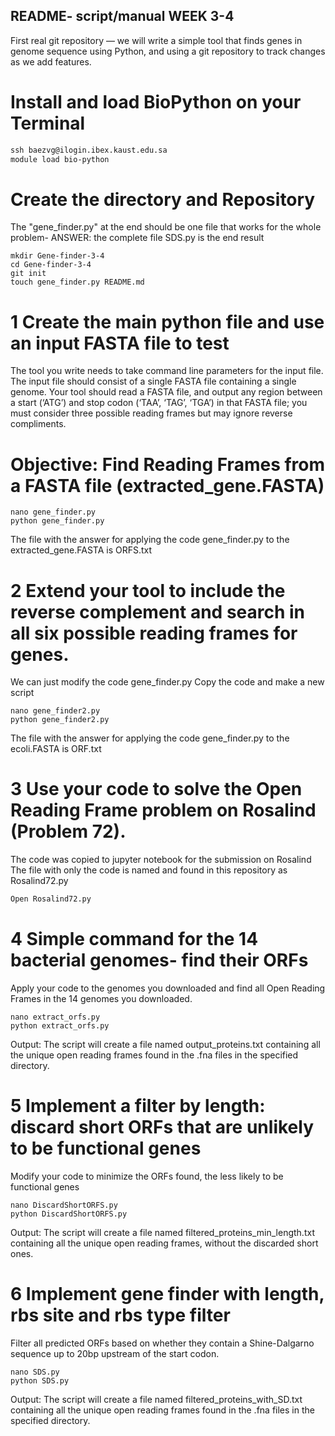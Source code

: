 ## README- script/manual WEEK 3-4    
First real git repository — we will write a simple tool that
finds genes in genome sequence using Python, and using a git repository to
track changes as we add features.

# Install and load BioPython on your Terminal

```markdown
ssh baezvg@ilogin.ibex.kaust.edu.sa  
module load bio-python
```

# Create the directory and Repository
The "gene_finder.py" at the end should be one file that works for the whole problem- ANSWER: the complete file SDS.py is the end result

```markdowm
mkdir Gene-finder-3-4
cd Gene-finder-3-4
git init
touch gene_finder.py README.md
```

# 1 Create the main python file and use an input FASTA file to test
The tool you write needs to take command line parameters
for the input file. The input file should consist of a single FASTA file
containing a single genome.
Your tool should read a FASTA file, and output any region between a
start (‘ATG’) and stop codon (‘TAA’, ‘TAG’, ‘TGA’) in that FASTA file;
you must consider three possible reading frames but may ignore reverse
compliments.

  # Objective: Find Reading Frames from a FASTA file (extracted_gene.FASTA)
```
nano gene_finder.py
python gene_finder.py

```
The file with the answer for applying the code gene_finder.py to the extracted_gene.FASTA is ORFS.txt

# 2 Extend your tool to include the reverse complement and search in all six possible reading frames for genes.
We can just modify the code gene_finder.py
Copy the code and make a new script

```
nano gene_finder2.py
python gene_finder2.py

```
The file with the answer for applying the code gene_finder.py to the ecoli.FASTA is ORF.txt

# 3 Use your code to solve the Open Reading Frame problem on Rosalind (Problem 72).
The code was copied to jupyter notebook for the submission on Rosalind
The file with only the code is named and found in this repository as Rosalind72.py
```markdown
Open Rosalind72.py
```

# 4 Simple command for the 14 bacterial genomes- find their ORFs
Apply your code to the genomes you downloaded and find all
Open Reading Frames in the 14 genomes you downloaded.
```
nano extract_orfs.py
python extract_orfs.py
```
Output: The script will create a file named output_proteins.txt containing all the unique open reading frames found in the .fna files in the specified directory.

# 5 Implement a filter by length: discard short ORFs that are unlikely to be functional genes
Modify your code to minimize the ORFs found, the less likely to be functional genes

```
nano DiscardShortORFS.py
python DiscardShortORFS.py
```
Output: The script will create a file named filtered_proteins_min_length.txt containing all the unique open reading frames, without the discarded short ones.

# 6 Implement gene finder with length, rbs site and rbs type filter
Filter all predicted ORFs based on
whether they contain a Shine-Dalgarno sequence up to 20bp upstream of
the start codon.
```
nano SDS.py
python SDS.py
```
Output: The script will create a file named filtered_proteins_with_SD.txt containing all the unique open reading frames found in the .fna files in the specified directory.

